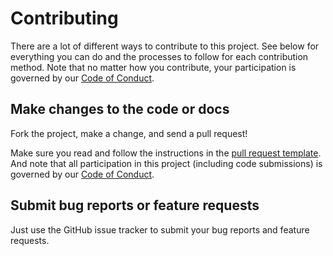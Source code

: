 # Contributing

There are a lot of different ways to contribute to this project. See below for
everything you can do and the processes to follow for each contribution method.
Note that no matter how you contribute, your participation is governed by our
[Code of Conduct](CODE_OF_CONDUCT.md).

## Make changes to the code or docs

Fork the project, make a change, and send a pull request! 

Make sure you read and follow the instructions in the [pull request template](PULL_REQUEST_TEMPLATE.md). And note
that all participation in this project (including code submissions) is
governed by our [Code of Conduct](CODE_OF_CONDUCT.md).

## Submit bug reports or feature requests

Just use the GitHub issue tracker to submit your bug reports and feature
requests. 

